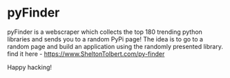 # pyFinder


pyFinder is a webscraper which collects the top 180 trending python libraries and sends you to a random PyPi page! 
The idea is to go to a random page and build an application using the randomly presented library. 
find it here - https://www.SheltonTolbert.com/py-finder

Happy hacking! 

